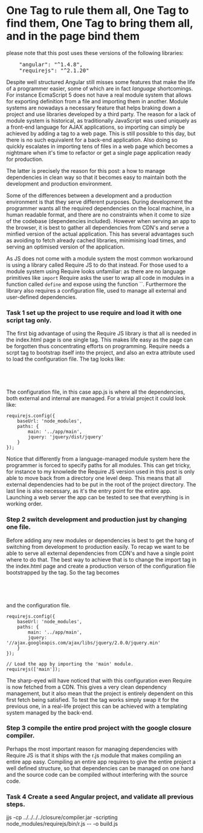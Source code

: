 # One Tag to rule them all, One Tag to find them, One Tag to bring them all, and in the page bind them

please note that this post uses these versions of the following libraries:
<pre code=json>
    "angular": "^1.4.8",
    "requirejs": "^2.1.20"
</pre>
Despite well structured Angular still misses some features that make the life of a programmer easier, some of which are in fact *language* shortcomings. For instance EcmaScript 5 does not have a real module system that allows for exporting definition from a file and importing them in another. Module systems are nowadays a necessary feature that helps braking down a project and use libraries developed by a third party.
The reason for a lack of module system is historical, as traditionally JavaScript was used uniquely as a front-end language for AJAX applications, so importing can simply be achieved by adding a <script></script> tag to a web page. This is still possible to this day, but there is no such equivalent for a back-end application. Also doing so quickly escalates in importing tens of files in a web page which becomes a nightmare when it's time to refactor or get a single page application ready for production.

The latter is precisely the reason for this post: a how to manage dependencies in clean way so that it becomes easy to maintain both the development and production environment.

Some of the differences between a development and a production environment is that they serve different purposes. During development the programmer wants all the required dependencies on the local machine, in a human readable format, and there are no constraints when it come to size of the codebase (dependencies included). However when serving an app to the browser, it is best to gather all dependencies from CDN's and serve a minfied version of the actual application. This has several advantages such as avoiding to fetch already cached libraries, minimising load times, and serving an optimised version of the application.

As JS does not come with a module system the most common workaround is using a library called Require JS to do that instead. For those used to a module system using Require looks unfamiliar: as there are no language primitives like `import` Require asks the user to wrap all code in modules in a function called `define` and expose using the function ``. Furthermore the library also requires a configuration file, used to manage all external and user-defined dependencies.

### Task 1 set up the project to use require and load it with one script tag only.
The first big advantage of using the Require JS library is that all is needed in the index.html page is one single tag. This makes life easy as the page can be forgotten thus concentrating efforts on programming. Require needs a scrpt tag to bootstrap itself into the project, and also an extra attribute used to load the configuration file. The tag looks like:
<pre><code class="html"><script src="node_modules/requirejs/require.js" data-main="app.js"></script>
</code></pre>
The configuration file, in this case app.js is where all the dependencies, both external and internal are managed. For a trivial project it could look like:
<pre><code class="javascript">requirejs.config({
    baseUrl: 'node_modules',
    paths: {
        main: '../app/main',
        jquery: 'jquery/dist/jquery'
    }
});
</code></pre>
Notice that differently from a language-managed module system here the programmer is forced to specify paths for all modules. This can get tricky, for instance to my knowlede the Require JS version used in this post is only able to move back from a directory one level deep. This means that all external dependencies had to be put in the root of the project directory. The last line is also necessary, as it's the entry point for the entire app. Launching a web server the app can be tested to see that everything is in working order.

### Step 2 switch development and production just by changing one file.
Before adding any new modules or dependencies is best to get the hang of switching from development to production easily. To recap we want to be able to serve all external dependencies from CDN's and have a single point where to do that. The best way to achieve that is to change the import tag in the index.html page and create a production verson of the configuration file bootstrapped by the tag. So the tag becomes
<pre><code class="html"><script src="https://cdnjs.cloudflare.com/ajax/libs/require.js/2.1.22/require.min.js" data-main="appProd.js"></script>
</code></pre>
and the configuration file.
<pre><code class="javascript">requirejs.config({
    baseUrl: 'node_modules',
    paths: {
        main: '../app/main',
        jquery: '//ajax.googleapis.com/ajax/libs/jquery/2.0.0/jquery.min'
    }
});

// Load the app by importing the 'main' module.
requirejs(['main']);
</code></pre>
The sharp-eyed will have noticed that with this configuration even Require is now fetched from a CDN. This gives a very clean dependency management, but it also mean that the project is entirely dependent on this first fetch being satisfied. To test the tag works simply swap it for the previous one, in a real-life project this can be achieved with a templating system managed by the back-end.

### Step 3 compile the entire prod project with the google closure compiler.
Perhaps the most important reason for managing dependencies with Require JS is that it ships with the r.js module that makes compiling an entire app easy. Compiling an entire app requires to give the entire project a well defined structure, so that dependencies can be managed on one hand and the source code can be compiled without interfering with the source code.

### Task 4 Create a seed Angular project, and validate all previous steps.
jjs -cp ../../../../closure/compiler.jar -scripting node_modules/requirejs/bin/r.js -- -o build.js
